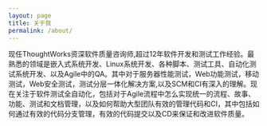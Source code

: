 ```yaml
---
layout: page
title: 关于我
permalink: /about/
---
```

现任ThoughtWorks资深软件质量咨询师,超过12年软件开发和测试工作经验。最熟悉的领域是嵌入式系统开发、Linux系统开发、各种脚本、测试工具、自动化测试系统开发、以及Agile中的QA。其中对于服务器性能测试，Web功能测试，移动测试，Web安全测试，测试分层一体化解决方案,以及SCM和CI有深入的理解。现在关注于软件测试全自动化，包括对于Agile流程中怎么实现统一的流程、故事、功能、测试和文档管理，以及如何帮助大型团队有效的管理代码和CI，其中包括如何通过有效的代码分支管理，有效的代码提交以及CD来保证和改进软件质量。
